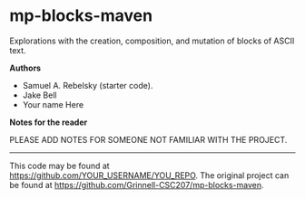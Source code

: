 # mp-blocks-maven

Explorations with the creation, composition, and mutation of blocks of ASCII text.

**Authors**

* Samuel A. Rebelsky (starter code).
* Jake Bell
* Your name Here

**Notes for the reader**

PLEASE ADD NOTES FOR SOMEONE NOT FAMILIAR WITH THE PROJECT.

---

This code may be found at <https://github.com/YOUR_USERNAME/YOU_REPO>. The original project can be found at <https://github.com/Grinnell-CSC207/mp-blocks-maven>.
